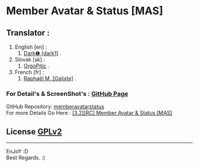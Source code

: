 # Member Avatar & Status [MAS]
   
   
## Translator : 
   
1. English [en] :   
   1. [Dark❶ [dark1]](https://github.com/dark-1) .   
1. Slovak [sk] :   
   1. [GrgoPitic](https://www.phpbb.com/community/memberlist.php?mode=viewprofile&u=1765796) .   
1. French [fr] :   
   1. [Raphaël M. [Galixte]](https://github.com/Galixte) .   
   
### For Detail's & ScreenShot's : [GitHub Page](https://dark-1.github.io/memberavatarstatus/)   
   
GitHub Repository: [memberavatarstatus](https://github.com/dark-1/memberavatarstatus)   
For more Details Go Here : [[3.2][RC] Member Avatar & Status [MAS]](https://www.phpbb.com/community/viewtopic.php?t=2474156)   
   
## License  [GPLv2](license.txt)
   
--------------   
EnJoY  :D   
Best Regards.  :)   
   
